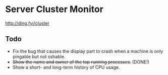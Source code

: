 # Server Cluster Monitor

http://ding.fyi/cluster

## Todo
- Fix the bug that causes the display part to crash when a machine is only pingable but not sshable.
- ~~Show the name and owner of the top running processes.~~ (DONE!)
- Show a short- and long-term history of CPU usage.
